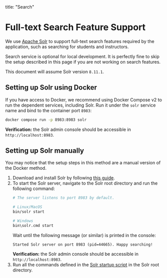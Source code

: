 <frontmatter>
  title: "Search"
</frontmatter>

# Full-text Search Feature Support

We use [Apache Solr](https://solr.apache.org/guide/8_11/) to support full-text search features required by the application, such as searching for students and instructors.

Search service is optional for local development. It is perfectly fine to skip the setup described in this page if you are not working on search features.

This document will assume Solr version `8.11.1`.

## Setting up Solr using Docker

If you have access to Docker, we recommend using Docker Compose v2 to run the dependent services, including Solr. Run it under the `solr` service name and bind to the container port `8983`:

```sh
docker compose run -p 8983:8983 solr
```

**Verification:** the Solr admin console should be accessible in `http://localhost:8983`.

## Setting up Solr manually

You may notice that the setup steps in this method are a manual version of the Docker method.

1. Download and install Solr by following [this guide](https://solr.apache.org/guide/8_11/installing-solr.html#installing-solr).
1. To start the Solr server, navigate to the Solr root directory and run the following command:
   ```sh
   # The server listens to port 8983 by default.
   
   # Linux/MacOS
   bin/solr start
   
   # Windows
   bin\solr.cmd start
   ```
   Wait until the following message (or similar) is printed in the console:
   ```
   Started Solr server on port 8983 (pid=44665). Happy searching!
   ```
   **Verification:** the Solr admin console should be accessible in `http://localhost:8983`.
1. Run all the commands defined in the [Solr startup script](https://github.com/TEAMMATES/teammates/blob/master/solr/solr.sh) in the Solr root directory.
